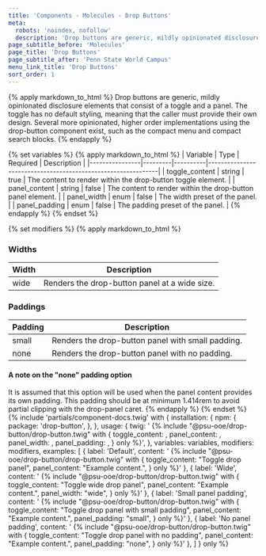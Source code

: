 ```yaml
---
title: 'Components - Molecules - Drop Buttons'
meta:
  robots: 'noindex, nofollow'
  description: 'Drop buttons are generic, mildly opinionated disclosure elements.'
page_subtitle_before: 'Molecules'
page_title: 'Drop Buttons'
page_subtitle_after: 'Penn State World Campus'
menu_link_title: 'Drop Buttons'
sort_order: 1
---
```

{% apply markdown_to_html %}
  Drop buttons are generic, mildly opinionated disclosure elements that consist
  of a toggle and a panel.  The toggle has no default styling, meaning that the
  caller must provide their own design.  Several more opinionated, higher order
  implementations using the drop-button component exist, such as the compact
  menu and compact search blocks.
{% endapply %}

{% set variables %}
  {% apply markdown_to_html %}
    | Variable       | Type    | Required | Description                                                                                                                         |
    |----------------|---------|----------|--------------------------------------------------------------|
    | toggle_content | string  | true     | The content to render within the drop-button toggle element. |
    | panel_content  | string  | false    | The content to render within the drop-button panel element.  |
    | panel_width    | enum    | false    | The width preset of the panel.                               |
    | panel_padding  | enum    | false    | The padding preset of the panel.                             |
  {% endapply %}
{% endset %}

{% set modifiers %}
  {% apply markdown_to_html %}
   ### Widths
   | Width | Description                                   |
   |-------|-----------------------------------------------|
   | wide  | Renders the drop-button panel at a wide size. |

   ### Paddings
   | Padding | Description                                       |
   |---------|---------------------------------------------------|
   | small   | Renders the drop-button panel with small padding. |
   | none    | Renders the drop-button panel with no padding.    |
    
   #### A note on the "none" padding option
   It is assumed that this option will be used when the panel content provides
   its own padding. This padding should be at minimum 1.414rem to avoid
   partial clipping with the drop-panel caret.
  {% endapply %}
{% endset %}
{% include 'partials/component-docs.twig' with {
  installation: {
    npm: {
      package: 'drop-button',
    },
  },
  usage: {
    twig: '
{% include "@psu-ooe/drop-button/drop-button.twig" with {
  toggle_content: <string>,
  panel_content: <string>,
  panel_width: <enum>,
  panel_padding: <enum>,
} only %}',
  },
  variables: variables,
  modifiers: modifiers,
  examples: [
    {
      label: 'Default', 
      content: '
{% include "@psu-ooe/drop-button/drop-button.twig" with {
  toggle_content: "Toggle drop panel",
  panel_content: "Example content.",
} only %}'
    },
    {
      label: 'Wide', 
      content: '
{% include "@psu-ooe/drop-button/drop-button.twig" with {
  toggle_content: "Toggle wide drop panel",
  panel_content: "Example content.",
  panel_width: "wide",
} only %}'
    },
    {
      label: 'Small panel padding', 
      content: '
{% include "@psu-ooe/drop-button/drop-button.twig" with {
  toggle_content: "Toggle drop panel with small padding",
  panel_content: "Example content.",
  panel_padding: "small",
} only %}'
    },
    {
      label: 'No panel padding', 
      content: '
{% include "@psu-ooe/drop-button/drop-button.twig" with {
  toggle_content: "Toggle drop panel with no padding",
  panel_content: "Example content.",
  panel_padding: "none",
} only %}'
    },
  ]
} only %}
